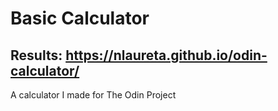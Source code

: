 # Basic Calculator

## Results: https://nlaureta.github.io/odin-calculator/

A calculator I made for The Odin Project

